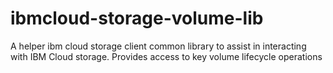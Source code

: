 # ibmcloud-storage-volume-lib
A helper ibm cloud storage client common library to assist in interacting with IBM Cloud storage. Provides access to key volume lifecycle operations

